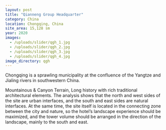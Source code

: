 ```yaml
---
layout: post
title: "Qianneng Group Headquarter"
category: China
location: Chongqing, China
site_area: 15,128 sm
year: 2020
images: 
  - /uploads/slider/qgh_1.jpg
  - /uploads/slider/qgh_2.jpg
  - /uploads/slider/qgh_3.jpg
  - /uploads/slider/qgh_4.jpg
image_directory: qgh
---
```


Chongqing is a sprawling municipality at the confluence of the Yangtze and Jialing rivers in southwestern China. 

Mountainous & Canyon Terrain, Long history with rich traditional architectural elements. The analysis shows that the north and west sides of the site are urban interfaces, and the south and east sides are natural interfaces. At the same time, the site itself is located in the connecting zone between the city and nature, so the hotel’s landscape experience should be maximized, and the tower volume should be arranged in the direction of the landscape, mainly to the south and east.